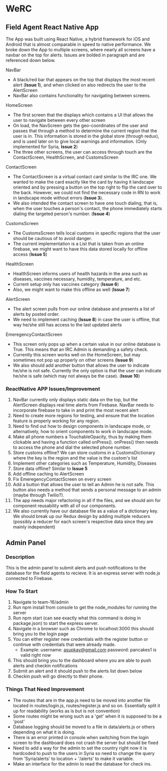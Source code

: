 # WeRC
## Field Agent React Native App
The App was built using React Native, a hybrid framework for iOS and Android that is almost comparable in speed to native performance. We broke down the App to multiple screens, where nearly all screens have a navbar on the top for alerts. Issues are bolded in paragraph and are referenced down below.

NavBar
- A black/red bar that appears on the top that displays the most recent alert (__Issue 1__), and when clicked on also redirects the user to the AlertScreen
- NavBar also contains functionality for navigating between screens.

HomeScreen
- The first screen that the displays which contains a UI that allows the user to navigate between every other screen
- On load, the NavScreen gets the geo-coordinates of the user and passes that through a method to determine the current region that the user is in. This information is stored in the global store (through redux), and is used later on to give local warnings and information. (Only implemented for Syria, __Issue 2__)
- The three other screens, the user can access through touch are the ContactScreen, HealthScreen, and CustomsScreen

ContactScreen
- The ContactScreen is a virtual contact card similar to the IRC one. We wanted to make the card exactly like the card by having it landscape oriented and by pressing a button on the top right to flip the card over to the back. However, we could not find the necessary code in RN to work in landscape mode without errors (__Issue 3__).
- We also intended the contact screen to have one touch dialing, that is, when the user touches a person's contact, the phone immediately starts dialing the targeted person's number. (__Issue 4__)

CustomsScreen
- The CustomsScreen tells local customs in specific regions that the user should be cautious of to avoid danger.
- The current implementation is a List that is taken from an online firebase, we might want to have this data stored locally for offline access (__Issue 5__)

HealthScreen
- HealthScreen informs users of health hazards in the area such as diseases, vaccines necessary, humidity, temperature, and etc.
- Current setup only has vaccines category (__Issue 6__)
- Also, we might want to make this offline as well (__Issue 7__)

AlertScreen
- The alert screen pulls from our online database and presents a list of alerts by posted order.
- We need to implement caching (__Issue 8__) in case the user is offline, that way he/she still has access to the last updated alerts

EmeregencyContactScreen
- This screen only pops up when a certain value in our online database is True. This means that an IRC Admin is demanding a safety check.
- Currently this screen works well on the HomeScreen, but may sometimes not pop up properly on other screens (__Issue 9__)
- We also should add another button that allows the user to indicate he/she is not safe. Currently the only option is that the user can indicate he/she is safe (which may not always be the case). (__Issue 10__)

### ReactNative APP Issues/Improvement
1. NavBar currently only displays static data on the top, but the AlertScreen displays real time alerts from Firebase. NavBar needs to incorporate firebase to take in and print the most recent alert
2. Need to create more regions for testing, and ensure that the location feature is properly working for any region.
3. Need to find out how to design components in landscape mode, or alternatively, how to orient components to work in landscape mode.
4. Make all phone numbers a TouchableOpacity, thus by making them clickable and having a function called onPress(). onPress() then needs to access the phone and dial the selected phone number.
5. Store customs offline? We can store customs in a CustomsDictionary where the key is the region and the value is the custom's list
6. Implement other categories such as Temperature, Humidity, Diseases
7. Store data offline? Similar to __Issue 5__
8. Add offline caching to AlertScreen
9. Fix EmeregencyContactScreen on every screen
10. Add a button that allows the user to tell an Admin he is not safe. This button also needs a method that sends a personal message to an admin (maybe through Twilio?).
11. The app needs major refactoring in all if the files, and we should aim for component reusability with all of our components.
12. We also currently have our database file as a value of a dictionary key. We should break up our Redux design by adding multiple reducers (possibly a reducer for each screen's respective data since they are mainly independent)


## Admin Panel
### Description
This is the admin panel to submit alerts and push notifications to the database for the field agents to recieve. It is an express server with node.js connected to Firebase.

### How To Start
1. Navigate to team-16/admin
2. Run npm install from console to get the node_modules for running the server
3. Run npm start (can see exactly what this command is doing in package.json) to start the express server.
4. Navigate in a browser such as Chrome to localhost:3000 this should bring you to the login page
5. You can either register new credentials with the register button or continue with credentials that were already made.
    - Example: username: asupkay@gmail.com password: pancakes1 is valid right now
6. This should bring you to the dashboard where you are able to push alerts and checkin notifications
7. Submit an alert and it should push to the alerts list down below
8. Checkin push will go directly to their phone.

### Things That Need Improvement
- The routes that are in the app.js need to be moved into another file located in routes/login.js, routes/register.js and so on. Essentially split it up for readability (works as is but is not convention)
- Some routes might be wrong such as a 'get' when it is supposed to be a 'post'
- Database logging should be moved to a file in data/alerts.js or others depending on what it is doing.
- There is an error printed in console when switching from the login screen to the dashboard does not crash the server but should be fixed
- Need to add a way for the admin to set the country right now it is hardcoded to push to the users in Syria so need to change the query from 'Syria/alerts' to location + '/alerts' to make it variable.
- Make an interface for the admin to read the database for check ins.
